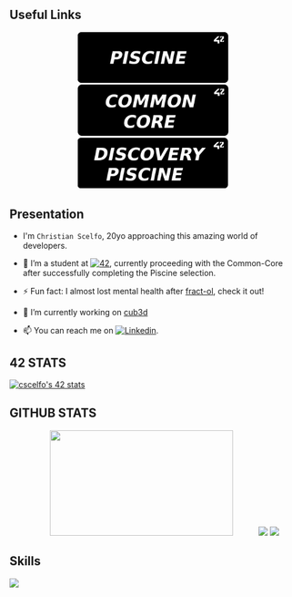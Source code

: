 ## Useful Links

<p float="left" align="center">
  <a href="https://github.com/Scelfo42/42_piscine" target="_blank">
    <img src="https://github.com/Scelfo42/Scelfo42/blob/main/42_banners/Piscine-banner.png" width="265"/>
  </a>
  <a href="https://github.com/Scelfo42/42-Common-Core" target="_blank">
    <img src="https://github.com/Scelfo42/Scelfo42/blob/main/42_banners/Common-Core-banner.png" width="265"/>
  </a>
  <a href="https://github.com/Scelfo42/discovery_piscine" target="_blank">
    <img src="https://github.com/Scelfo42/Scelfo42/blob/main/42_banners/Discovery-Piscine-banner.png" width="265"/>
  </a>
</p>

## Presentation

- I'm `Christian Scelfo`, 20yo approaching this amazing world of developers.

- 🌱 I’m a student at <a href='https://42firenze.it/' target="_blank"><img alt='42' src='https://img.shields.io/badge/Firenze-100000?style=flat&logo=42&logoColor=white&labelColor=000000&color=000000'/></a>, currently proceeding with the Common-Core after successfully completing the Piscine selection.

<!-- 👀 I’m interested in . -->
- ⚡ Fun fact: I almost lost mental health after <a href="https://github.com/Scelfo42/fract-ol">fract-ol</a>, check it out!

- 🔭 I’m currently working on <a href="https://www.youtube.com/watch?v=btwyZdYRZk0">cub3d</a>

- 📫 You can reach me on <a href='https://www.linkedin.com/in/christian-scelfo/' target="_blank"><img alt='Linkedin' src='https://img.shields.io/badge/LinkedIn-100000?style=flat&logo=Linkedin&logoColor=white labelColor=0A66C2&color=0A66C2'/></a>.

## 42 STATS

[![cscelfo's 42 stats](https://badge42.vercel.app/api/v2/clg22s3a2000608ml2qvs6aly/stats?cursusId=21&coalitionId=283)](https://github.com/JaeSeoKim/badge42)

## GITHUB STATS

  <p align="center">
    <img width="80%" src="https://github-readme-streak-stats.herokuapp.com/?user=Scelfo42&theme=radical" height="185" />
    <img src="https://github-readme-stats.vercel.app/api?username=Scelfo42&show_icons=true&theme=radical" height="185" />
    <img src="https://github-readme-stats.vercel.app/api/top-langs/?username=Scelfo42&layout=compact&theme=radical&langs_count=10" height="185" />
  </p>

## Skills
  <p align="left">
    <a href="https://skillicons.dev">
      <img src="https://skillicons.dev/icons?i=c,html,css,javascript,git,github,bash,linux,vim,vscode,markdown" />
    </a>
  </p>
<!--
**Scelfo42/Scelfo42** is a ✨ _special_ ✨ repository because its `README.md` (this file) appears on your GitHub profile.

Here are some ideas to get you started:

- 
- 
- 👯 I’m looking to collaborate on ...
- 🤔 I’m looking for help with ...
- 💬 Ask me about ...
- 📫 How to reach me: ...
- 😄 Pronouns: ...
-->
